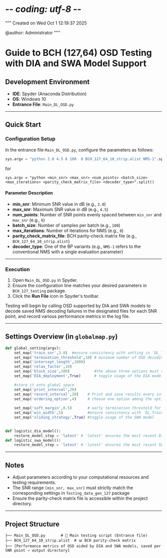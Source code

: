 # -*- coding: utf-8 -*-
"""
Created on Wed Oct  1 12:19:37 2025

@author: Administrator
"""
# Guide to BCH (127,64) OSD Testing with DIA and SWA Model Support

## Development Environment

* **IDE**: Spyder (Anaconda Distribution)
* **OS**: Windows 10
* **Entrance File**: `Main_DL_OSD.py`

---

## Quick Start

### Configuration Setup

In the entrance file `Main_DL_OSD.py`, configure the parameters as follows:

```python
sys.argv = "python 2.0 4.5 6 100  8 BCH_127_64_10_strip.alist NMS-1".split()
```
for 

```
sys.argv = "python <min_snr> <max_snr> <num_points> <batch_size> <max_iterations> <parity_check_matrix_file> <decoder_type>".split()
```
#### Parameter Description

* **min_snr**: Minimum SNR value in dB (e.g., `2.0`)
* **max_snr**: Maximum SNR value in dB (e.g., `4.5`)
* **num_points**: Number of SNR points evenly spaced between `min_snr` and `max_snr` (e.g., `6`)
* **batch_size**: Number of samples per batch (e.g., `100`)
* **max_iterations**: Number of iterations for NMS (e.g., `8`)
* **parity_check_matrix_file**: BCH parity-check matrix file (e.g., `BCH_127_64_10_strip.alist`)
* **decoder_type**: One of the BP variants (e.g., `NMS-1` refers to the conventional NMS with a single evaluation parameter)

---

### Execution

1. Open `Main_DL_OSD.py` in Spyder.
2. Ensure the configuration line matches your desired parameters in `BCH_127_testing` package.
3. Click the **Run File** icon in Spyder's toolbar.

Testing will begin by calling OSD supported by DIA and SWA models to decode saved NMS decoding failures in the designated files for each SNR point, and record various performance metrics in the log file.

---

## Settings Overview (in `globalmap.py`)

```python
def global_setting(argv):
    set_map('train_snr',3.0)  #ensure consistency with setting in `DL_Training` package
    set_map('termination_threshold',10) # minimum number of OSD decoding errors collected per SNR point; at least 100 is recommended for statistical reliability.
    set_map('intercept_length',1000)
    set_map('relax_factor',10)
    set_map('block_size',100)           #the above three options must remain consistent with available decoding paths in `Optimizing_decoding_path` package
    set_map('DIA_deployment',True)      # toggle usage of the DIA model; this also affects decoding path selection

    #store it onto global space
    set_map('print_interval',20)
    set_map('record_interval',20)    # Print and save results every interval
    set_map('ordering_option',4)     # choose one option among the options of training, convention, ALMT, macro_conv, macro_ALMT, optimized_conv, optimized_ALMT.
              
    set_map('soft_margin',0.5)       # early termination threshold for SWA model
    set_map('win_width',5)           #ensure consistency with `DL_Training` package
    set_map('sliding_strategy',True) #toggle usage of the SWA model

    
def logistic_dia_model():
    restore_model_step = 'latest' # 'latest' ensures the most recent DIA model is loaded
def logistic_swa_model(): 
    restore_model_step = 'latest' # 'latest' ensures the most recent SWA model is loaded 
```

---

## Notes

* Adjust parameters according to your computational resources and testing requirements.
* The SNR range `[min_snr, max_snr]` must strictly match the corresponding settings in `Testing_data_gen_127` package
* Ensure the parity-check matrix file is accessible within the project directory.

---

## Project Structure

```
├── Main_DL_OSD.py       # 🎯 Main testing script (Entrance file)
├── BCH_127_64_10_strip.alist  # 📊 BCH parity-check matrix
├── [Performance metrics of OSD aided by DIA and SWA models, saved per SNR point → output directory]
```
